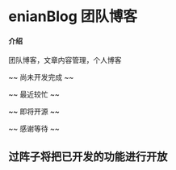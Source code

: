 # enianBlog 团队博客

#### 介绍
团队博客，文章内容管理，个人博客

~~ 尚未开发完成 ~~

~~ 最近较忙 ~~

~~ 即将开源 ~~

~~ 感谢等待 ~~

## 过阵子将把已开发的功能进行开放